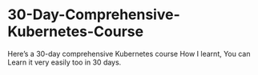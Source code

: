 # 30-Day-Comprehensive-Kubernetes-Course
Here’s a 30-day comprehensive Kubernetes course How I learnt, You can Learn it very easily too in 30 days. 
